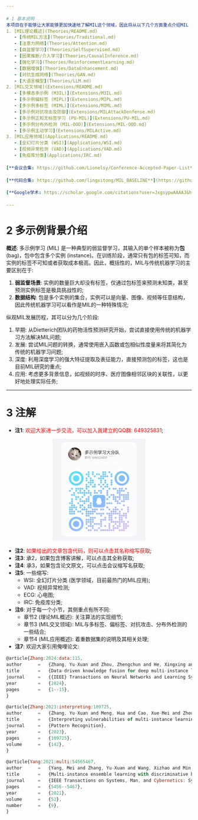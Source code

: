 ```yaml
---

# 1 基本说明
本项目在于能够让大家能够更加快速地了解MIL这个领域，因此将从以下几个方面重点介绍MIL (这里不详细介绍每一篇文章，只做概述):
1. [MIL理论概述](Theories/README.md)
   - [传统MIL方法](Theories/Traditional.md) 
   - [注意力网络](Theories/Attention.md)
   - [自监督学习](Theories/SelfSupervised.md)
   - [因果推断/介入学习](Theories/CausalInference.md)
   - [强化学习](Theories/ReinforcementLearning.md)
   - [数据增强](Theories/DataEnhancement.md)
   - [对抗生成网络](Theories/GAN.md)
   - [大语言模型](Theories/LLM.md)
2. [MIL交叉领域](Extensions/README.md)
   - [多模态多示例 (M3IL)](Extensions/M3IL.md)
   - [多示例偏标签 (MIPL)](Extensions/MIPL.md)
   - [多示例多标签 (MIML)](Extensions/MIML.md)
   - [多示例对抗攻击及防御](Extensions/MILAttackDenfense.md)
   - [多示例正和无标签学习 (PU-MIL)](Extensions/PU-MIL.md)
   - [多示例分布外检测 (MIL-OOD)](Extensions/MIL-OOD.md)
   - [多示例主动学习](Extensions/MILActive.md)
3. [MIL应用领域](Applications/README.md)
   - [全幻灯片分类 (WSI)](Applications/WSI.md)
   - [视频异常检测 (VAD)](Applications/VAD.md)
   - [免疫库分类](Applications/IRC.md)

[**会议合集: https://github.com/Lionelsy/Conference-Accepted-Paper-List**](https://github.com/Lionelsy/Conference-Accepted-Paper-List)

[**代码合集: https://github.com/lingxitong/MIL_BASELINE**](https://github.com/lingxitong/MIL_BASELINE/tree/main)

[**Google学术: https://scholar.google.com/citations?user=JxgsypwAAAAJ&hl=zh-CN**](https://scholar.google.com/citations?user=JxgsypwAAAAJ&hl=zh-CN)

---
```

# 2 多示例背景介绍
**概述**: 多示例学习 (MIL) 是一种典型的弱监督学习，其输入的单个样本被称为**包** (bag)，包中包含多个实例 (instance)。在训练阶段，通常只有包的标签可知，而实例的标签不可知或者获取成本极高。因此，概括性的，MIL与传统机器学习的主要区别在于:
1. **弱监督场景**: 实例的数量巨大却没有标签，仅通过包标签来预测未知类，甚至预测实例标签是极具挑战性的;
2. **数据结构**: 包是多个实例的集合，实例可以是向量、图像、视频等任意结构，因此传统机器学习可以看作是MIL的一种特殊情况;

纵观MIL发展历程，其可以分为几个阶段:
1. 早期: 从Dietterich团队的药物活性预测研究开始，尝试直接使用传统的机器学习方法解决MIL问题;
2. 发展: 尝试MIL问题的转换，通常使用嵌入函数或包相似性度量来将其简化为传统的机器学习问题;
3. 深度: 利用深度学习的强大特征提取及表征能力，直接预测包的标签，这也是目前MIL研究的重点;
4. 应用: 考虑更多背景信息，如视频的时序、医疗图像相邻区块的关联性，以更好地处理实际任务;

---
# 3 注解
- **注1**: <font color=red>欢迎大家进一步交流，可以加入我建立的QQ群: 649325831</font>;
<div align=center>
  <img src="MIL-QQ.jpg" width="50%">
</div>

- **注2**: <font color=red>如果给出的文章包含代码，则可以点击其名称缩写获取</font>;
- **注3**: 承2，如果包含博客讲解，可以点击其全称获取;
- **注4**: 承3，如果包含论文原文，可以点击会议缩写名获取;
- **注5**: 一些缩写:
  - WSI: 全幻灯片分类 (医学领域，目前最热门的MIL应用);
  - VAD: 视频异常检测;
  - ECG: 心电图;
  - IRC: 免疫库分类;
- **注6**: 对于每一个小节，其侧重点有所不同:
    - 章节2 (理论MIL概述): 关注算法的实现细节;
    - 章节3 (MIL交叉领域): MIL与多标签、偏标签、对抗攻击、分布外检测的一些结合;
    - 章节4 (MIL应用概述): 着重数据集的说明及其相关处理;
- **注7**: 欢迎大家引用俺哩论文:
```javascript
@article{Zhang:2024:data:115,
author		=	{Zhang, Yu-Xuan and Zhou, Zhengchun and He, Xingxing and Adhikary, Avik Ranjan and Dutta, Bapi},
title		=	{Data-driven knowledge fusion for deep multi-instance learning},
journal		=	{{IEEE} Transactions on Neural Networks and Learning Systems},
year		=	{2024},
pages		=	{1--15},
}
```
```javascript
@article{Zhang:2023:interpreting:109725,
author      =   {Zhang, Yu-Xuan and Meng, Hua and Cao, Xue-Mei and Zhou, Zhengchun and Yang, Mei and Adhikary, Avik Ranjan},
title       =   {Interpreting vulnerabilities of multi-instance learning to adversarial perturbations},
journal     =   {Pattern Recognition},
year        =   {2023},
pages       =   {109725},
volume      =   {142},
}
```
```javascript
@article{Yang:2021:multi:54565467,
author      =   {Yang, Mei and Zhang, Yu-Xuan and Wang, Xizhao and Min, Fan},
title       =   {Multi-instance ensemble learning with discriminative bags},
journal     =   {IEEE Transactions on Systems, Man, and Cybernetics: Systems},
pages       =   {5456--5467},
year        =   {2021},
volume      =   {52},
number      =   {9},
}
```